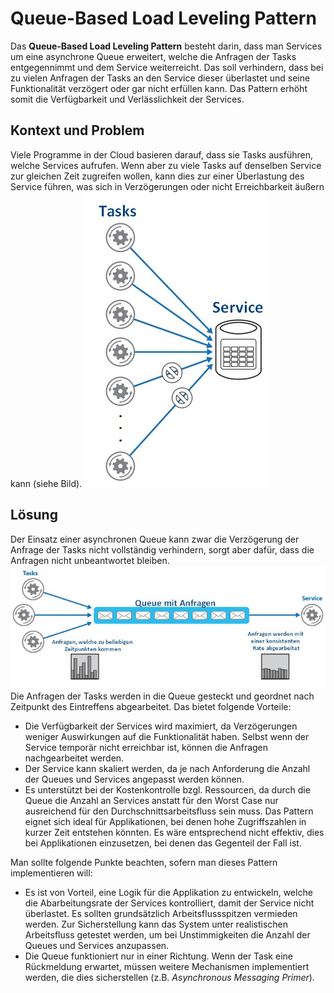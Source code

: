 # Queue-Based Load Leveling Pattern
Das **Queue-Based Load Leveling Pattern** besteht darin, dass man Services um eine asynchrone Queue erweitert, welche die Anfragen der Tasks entgegennimmt und dem Service weiterreicht. Das soll verhindern, dass bei zu vielen Anfragen der Tasks an den Service dieser überlastet und seine Funktionalität verzögert oder gar nicht erfüllen kann.  Das Pattern erhöht somit die Verfügbarkeit und Verlässlichkeit der Services.
## Kontext und Problem
Viele Programme in der Cloud basieren darauf, dass sie Tasks ausführen, welche Services aufrufen. Wenn aber zu viele Tasks auf denselben Service zur gleichen Zeit zugreifen wollen, kann dies zur einer Überlastung des Service führen, was sich in Verzögerungen oder nicht Erreichbarkeit äußern kann (siehe Bild).
![Bild: Queue-Based_Load_Leveling_Pattern.HeavyLoadAndItsConsequence.jpg](/assets/Queue-Based_Load_Leveling_Pattern.HeavyLoadAndItsConsequence.jpg "Hoher Arbeitsfluss führt dazu, dass einige Tasks ihre Anfrage nicht senden können. (Quelle: Cloud Design Patterns)")
## Lösung
Der Einsatz einer asynchronen Queue kann zwar die Verzögerung der Anfrage der Tasks nicht vollständig verhindern, sorgt aber dafür, dass die Anfragen nicht unbeantwortet bleiben. 
![Bild: Queue-Based_Load_Leveling_Pattern.AsynchronousQueue.jpg]( /assets/Queue-Based_Load_Leveling_Pattern.AsynchronousQueue.jpg "Prinzip der asynchronen Queue  (Quelle: Cloud Design Patterns)")
Die Anfragen der Tasks werden in die Queue gesteckt und geordnet nach Zeitpunkt des Eintreffens abgearbeitet. 
Das bietet folgende Vorteile:
* Die Verfügbarkeit der Services wird maximiert, da Verzögerungen weniger Auswirkungen auf die Funktionalität haben. Selbst wenn der Service temporär nicht erreichbar ist, können die Anfragen nachgearbeitet werden.
* Der Service kann skaliert werden, da je nach Anforderung die Anzahl der Queues und Services angepasst werden können. 
* Es unterstützt bei der Kostenkontrolle bzgl. Ressourcen, da durch die Queue die Anzahl an Services anstatt für den Worst Case nur ausreichend für den Durchschnittsarbeitsfluss sein muss.
Das Pattern eignet sich ideal für Applikationen, bei denen hohe Zugriffszahlen in kurzer Zeit entstehen könnten. Es wäre entsprechend nicht effektiv, dies bei Applikationen einzusetzen, bei denen das Gegenteil der Fall ist.

Man sollte folgende Punkte beachten, sofern man dieses Pattern implementieren will:
* Es ist von Vorteil, eine Logik für die Applikation zu entwickeln, welche die Abarbeitungsrate der Services kontrolliert, damit der Service nicht überlastet. Es sollten grundsätzlich Arbeitsflussspitzen vermieden werden. Zur Sicherstellung kann das System unter realistischen Arbeitsfluss getestet werden, um bei Unstimmigkeiten die Anzahl der Queues und Services anzupassen.
* Die Queue funktioniert nur in einer Richtung. Wenn der Task eine Rückmeldung erwartet, müssen weitere Mechanismen implementiert werden, die dies sicherstellen (z.B. _Asynchronous Messaging Primer_).
